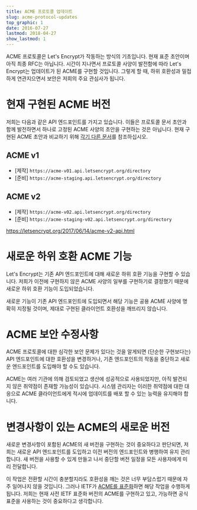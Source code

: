 ```yaml
---
title: ACME 프로토콜 업데이트
slug: acme-protocol-updates
top_graphic: 1
date: 2016-07-27
lastmod: 2018-04-27
show_lastmod: 1
---
```



ACME 프로토콜은 Let's Encrypt가 작동하는 방식의 기초입니다. 현재 표준 초안이며 아직 최종 RFC는 아닙니다. 시간이 지나면서 프로토콜 사양이 발전함에 따라 Let's Encrypt는 업데이트가 된 ACME를 구현할 것입니다. 그렇게 할 때, 하위 호환성과 밀접하게 연관지으면서 보안은 저희의 주요 관심사가 됩니다.

# 현재 구현된 ACME 버전

저희는 다음과 같은 API 엔드포인트를 가지고 있습니다. 이들은 프로토콜 문서 초안과 함께 발전하면서 하나로 고정된 ACME 사양의 초안을 구현하는 것은 아닙니다. 현재 구현된 ACME 초안과 비교하기 위해 [각기 다른 문서](https://github.com/letsencrypt/boulder/blob/master/docs/acme-divergences.md)를 참조하십시오.

## ACME v1

* [제작] `https://acme-v01.api.letsencrypt.org/directory`
* [준비] `https://acme-staging.api.letsencrypt.org/directory`

## ACME v2

* [제작] `https://acme-v02.api.letsencrypt.org/directory`
* [준비] `https://acme-staging-v02.api.letsencrypt.org/directory`

https://letsencrypt.org/2017/06/14/acme-v2-api.html

# 새로운 하위 호환 ACME 기능

Let's Encrypt는 기존 API 엔드포인트에 대해 새로운 하위 호환 기능을 구현할 수 있습니다. 저희가 이전에 구현하지 않은 ACME 사양의 일부를 구현하기로 결정했기 때문에 새로운 하위 호환 기능이 도입되었습니다.

새로운 기능이 기존 API 엔드포인트에 도입되면서 해당 기능은 공용 ACME 사양에 명확히 지정될 것이며, 제대로 구현된 클라이언트 호환성을 깨뜨리지 않습니다.

# ACME 보안 수정사항

ACME 프로토콜에 대한 심각한 보안 문제가 있다는 것을 알게되면 (단순한 구현보다는) API 엔드포인트에 대한 호환성을 변경하거나, 기존 엔드포인트의 작동을 중단하고 새로운 엔드포인트를 도입해야 할 수도 있습니다.

ACME는 여러 기관에 의해 검토되었고 생산에 성공적으로 사용되었지만, 아직 발견되지 않은 취약점이 존재할 가능성이 있습니다. 시스템 관리자는 이러한 취약점에 대한 대응으로 ACME 클라이언트에게 적시에 업데이트를 배포 할 수 있는 능력을 유지해야 합니다.

# 변경사항이 있는 ACME의 새로운 버전

새로운 변경사항이 포함된 ACME의 새 버전을 구현하는 것이 중요하다고 판단되면, 저희는 새로운 API 엔드포인트를 도입하고 이전 버전의 엔드포인트와 병행하여 유지 관리합니다. 새 버전을 사용할 수 있게 만들고 나서 중단할 버전 일정을 모든 사용자에게 미리 전달합니다.

이 작업은 전환할 시간이 충분할지라도 호환성을 깨는 것은 너무 부담스럽기 때문에 자주 일어나지 않을 것입니다. 그러나 IETF가 [ACME를 표준화](https://datatracker.ietf.org/wg/acme/charter/)하면 해당 작업을 수행하게 됩니다. 저희는 현재 사전 IETF 표준화 버전의 ACME를 구현하고 있고, 가능하면 공식 표준을 사용하는 것이 중요하다고 생각합니다.
